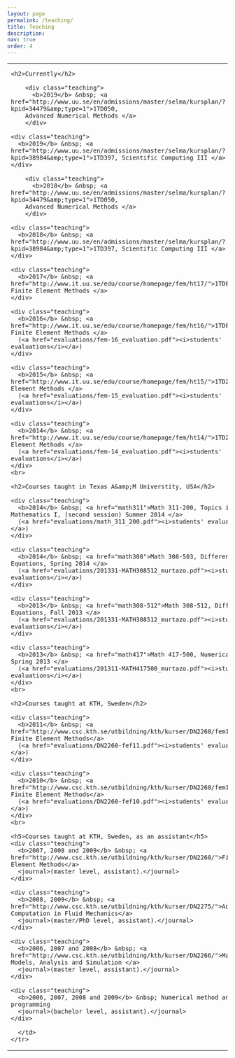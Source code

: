 ```yaml
---
layout: page
permalink: /teaching/
title: Teaching
description:
nav: true
order: 4
---
```


<table border="0" cellpadding="00" cellspacing="0" height="100%" width="100%">
  <tbody><tr style="vertical-align: top;">
      <td colspan="2" rowspan="1" style="vertical-align: top">
	
	<h2>Currently</h2>

        <div class="teaching">
          <b>2019</b> &nbsp; <a href="http://www.uu.se/en/admissions/master/selma/kursplan/?kpid=34479&amp;type=1">1TD050,
	    Advanced Numerical Methods </a>
        </div>

 	<div class="teaching">
	  <b>2019</b> &nbsp; <a href="http://www.uu.se/en/admissions/master/selma/kursplan/?kpid=38984&amp;type=1">1TD397, Scientific Computing III </a> 		    
	</div>

        <div class="teaching">
          <b>2018</b> &nbsp; <a href="http://www.uu.se/en/admissions/master/selma/kursplan/?kpid=34479&amp;type=1">1TD050,
	    Advanced Numerical Methods </a>
        </div>

 	<div class="teaching">
	  <b>2018</b> &nbsp; <a href="http://www.uu.se/en/admissions/master/selma/kursplan/?kpid=38984&amp;type=1">1TD397, Scientific Computing III </a> 		    
	</div>

	<div class="teaching">
	  <b>2017</b> &nbsp; <a href="http://www.it.uu.se/edu/course/homepage/fem/ht17/">1TD056, Applied Finite Element Methods </a> 		    
	</div>

	<div class="teaching">
	  <b>2016</b> &nbsp; <a href="http://www.it.uu.se/edu/course/homepage/fem/ht16/">1TD056, Applied Finite Element Methods </a> 
	  (<a href="evaluations/fem-16_evaluation.pdf"><i>students' evaluations</i></a>)
	</div>

	<div class="teaching">
	  <b>2015</b> &nbsp; <a href="http://www.it.uu.se/edu/course/homepage/fem/ht15/">1TD253, Finite Element Methods </a> 
	  (<a href="evaluations/fem-15_evaluation.pdf"><i>students' evaluations</i></a>)
	</div>

	<div class="teaching">
	  <b>2014</b> &nbsp; <a href="http://www.it.uu.se/edu/course/homepage/fem/ht14/">1TD253, Finite Element Methods </a> 
	  (<a href="evaluations/fem-14_evaluation.pdf"><i>students' evaluations</i></a>)
	</div>
	<br>

	<h2>Courses taught in Texas A&amp;M Universtity, USA</h2>

	<div class="teaching">
	  <b>2014</b> &nbsp; <a href="math311">Math 311-200, Topics in Applied Mathematics I, (second session) Summer 2014 </a> 
	  (<a href="evaluations/math_311_200.pdf"><i>students' evaluations</i></a>)
	</div>

	<div class="teaching">
	  <b>2014</b> &nbsp; <a href="math308">Math 308-503, Differential Equations, Spring 2014 </a> 
	  (<a href="evaluations/201331-MATH308512_murtazo.pdf"><i>students' evaluations</i></a>)
	</div>

	<div class="teaching">
	  <b>2013</b> &nbsp; <a href="math308-512">Math 308-512, Differential Equations, Fall 2013 </a> 
	  (<a href="evaluations/201331-MATH308512_murtazo.pdf"><i>students' evaluations</i></a>)
	</div>

	<div class="teaching">
	  <b>2013</b> &nbsp; <a href="math417">Math 417-500, Numerical Analysis, Spring 2013 </a> 
	  (<a href="evaluations/201311-MATH417500_murtazo.pdf"><i>students' evaluations</i></a>)
	</div>
	<br>

	<h2>Courses taught at KTH, Sweden</h2>

	<div class="teaching">
	  <b>2011</b> &nbsp; <a href="http://www.csc.kth.se/utbildning/kth/kurser/DN2260/fem11/">DN2260, Finite Element Methods</a> 
	  (<a href="evaluations/DN2260-fef11.pdf"><i>students' evaluations</i></a>)
	</div>

	<div class="teaching">
	  <b>2010</b> &nbsp; <a href="http://www.csc.kth.se/utbildning/kth/kurser/DN2260/fem10/">DN2260, Finite Element Methods</a> 
	  (<a href="evaluations/DN2260-fef10.pdf"><i>students' evaluations</i></a>)
	</div>
	<br>

	<h5>Courses taught at KTH, Sweden, as an assistant</h5>
	<div class="teaching">
	  <b>2007, 2008 and 2009</b> &nbsp; <a href="http://www.csc.kth.se/utbildning/kth/kurser/DN2260/">Finite Element Methods</a> 
	  <journal>(master level, assistant).</journal>
	</div>

	<div class="teaching">
	  <b>2008, 2009</b> &nbsp; <a href="http://www.csc.kth.se/utbildning/kth/kurser/DN2275/">Advanced Computation in Fluid Mechanics</a>
	  <journal>(master/PhD level, assistant).</journal>
	</div>

	<div class="teaching">
	  <b>2006, 2007 and 2008</b> &nbsp; <a href="http://www.csc.kth.se/utbildning/kth/kurser/DN2266/">Mathematical Models, Analysis and Simulation </a>
	  <journal>(master level, assistant).</journal>
	</div>

	<div class="teaching">
	  <b>2006, 2007, 2008 and 2009</b> &nbsp; Numerical method and basic programming
	  <journal>(bachelor level, assistant).</journal>
	</div>

      </td>
    </tr>
</tbody></table>

